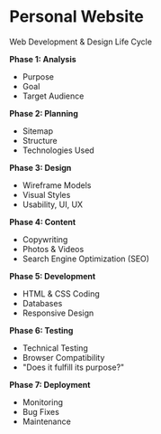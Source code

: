 # Personal Website

Web Development & Design Life Cycle

**Phase 1: Analysis**
* Purpose
* Goal
* Target Audience

**Phase 2: Planning**
* Sitemap
* Structure
* Technologies Used

**Phase 3: Design**
* Wireframe Models
* Visual Styles
* Usability, UI, UX

**Phase 4: Content**
* Copywriting
* Photos & Videos
* Search Engine Optimization (SEO)

**Phase 5: Development**
* HTML & CSS Coding
* Databases
* Responsive Design

**Phase 6: Testing**
* Technical Testing
* Browser Compatibility
* "Does it fulfill its purpose?"

**Phase 7: Deployment**
* Monitoring
* Bug Fixes
* Maintenance
